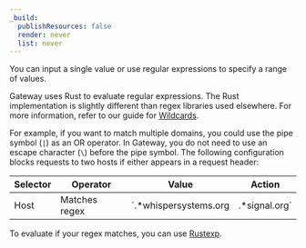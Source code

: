 ```yaml
---
_build:
  publishResources: false
  render: never
  list: never
---
```


You can input a single value or use regular expressions to specify a range of values. 

Gateway uses Rust to evaluate regular expressions. The Rust implementation is slightly different than regex libraries used elsewhere. For more information, refer to our guide for [Wildcards](/cloudflare-one/policies/access/app-paths/#wildcards).

For example, if you want to match multiple domains, you could use the pipe symbol (`|`) as an OR operator. In Gateway, you do not need to use an escape character (`\`) before the pipe symbol. The following configuration blocks requests to two hosts if either appears in a request header:

| Selector | Operator      | Value                                   | Action |
| -------- | ------------- | ----------------------------------------| ----- |
| Host     | Matches regex | `.\*whispersystems.org|.\*signal.org` | Block |

To evaluate if your regex matches, you can use [Rustexp](https://rustexp.lpil.uk/).
